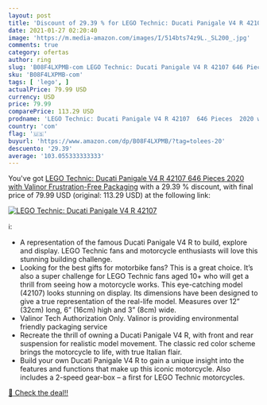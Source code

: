 ```yaml
---
layout: post
title: 'Discount of 29.39 % for LEGO Technic: Ducati Panigale V4 R 42107'
date: 2021-01-27 02:20:40
image: 'https://m.media-amazon.com/images/I/514bts74z9L._SL200_.jpg'
comments: true
category: ofertas
author: ring
slug: 'B08F4LXPMB-com LEGO Technic: Ducati Panigale V4 R 42107 646 Pieces 2020...'
sku: 'B08F4LXPMB-com'
tags: [ 'lego', ]
actualPrice: 79.99 USD
currency: USD
price: 79.99
comparePrice: 113.29 USD
prodname: 'LEGO Technic: Ducati Panigale V4 R 42107  646 Pieces  2020 with Valinor Frustration-Free Packaging'
country: 'com'
flag: '🇺🇸'
buyurl: 'https://www.amazon.com/dp/B08F4LXPMB/?tag=tolees-20'
descuento: '29.39'
average: '103.055333333333'
---
```


You've got [LEGO Technic: Ducati Panigale V4 R 42107  646 Pieces  2020 with Valinor Frustration-Free Packaging](https://www.amazon.com/dp/B08F4LXPMB/?tag=tolees-20) with a  29.39 % discount, with final price of 79.99 USD (original: 113.29 USD) at the following link:

[![LEGO Technic: Ducati Panigale V4 R 42107](https://m.media-amazon.com/images/I/514bts74z9L._SL200_.jpg)](https://www.amazon.com/dp/B08F4LXPMB/?tag=tolees-20)

ℹ️:

- A representation of the famous Ducati Panigale V4 R to build, explore and display. LEGO Technic fans and motorcycle enthusiasts will love this stunning building challenge.
- Looking for the best gifts for motorbike fans? This is a great choice. It’s also a super challenge for LEGO Technic fans aged 10+ who will get a thrill from seeing how a motorcycle works. This eye-catching model (42107) looks stunning on display. Its dimensions have been designed to give a true representation of the real-life model. Measures over 12” (32cm) long, 6” (16cm) high and 3” (8cm) wide.
- Valinor Tech Authorization Only. Valinor is providing environmental friendly packaging service
- Recreate the thrill of owning a Ducati Panigale V4 R, with front and rear suspension for realistic model movement. The classic red color scheme brings the motorcycle to life, with true Italian flair.
- Build your own Ducati Panigale V4 R to gain a unique insight into the features and functions that make up this iconic motorcycle. Also includes a 2-speed gear-box – a first for LEGO Technic motorcycles.

[🛒 Check the deal!!](https://www.amazon.com/dp/B08F4LXPMB/?tag=tolees-20)
